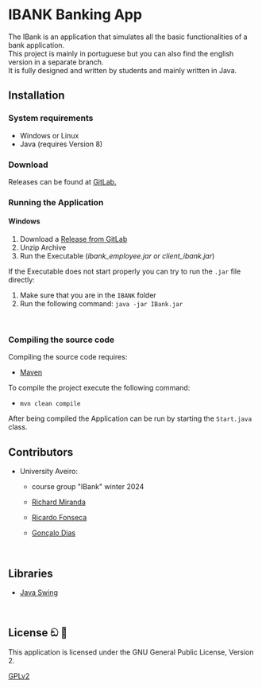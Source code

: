 # IBANK Banking App

The IBank is an application that simulates all the basic functionalities of a bank application.<br>
This project is mainly in portuguese but you can also find the english version in a separate branch.<br>
It is fully designed and written by students and mainly written in Java.

## Installation

### System requirements

- Windows or Linux
- Java (requires Version 8)


### Download

Releases can be found at [GitLab.](https://gitlab.hochschule-stralsund.de/pattern-park/pattern-park-app/-/releases)

### Running the Application

#### Windows

1. Download a [Release from GitLab](https://gitlab.hochschule-stralsund.de/pattern-park/pattern-park-app/-/releases)
2. Unzip Archive
3. Run the Executable (*ibank_employee.jar or client_ibank.jar*)

If the Executable does not start properly you can try to run the `.jar` file directly:

1. Make sure that you are in the ``IBANK`` folder
2. Run the following command: `java -jar IBank.jar`

<br>

### Compiling the source code

Compiling the source code requires:

- [Maven](https://maven.apache.org/)

To compile the project execute the following command:

- `mvn clean compile`

After being compiled the Application can be run by starting the `Start.java` class.

## Contributors

- University Aveiro:
    - course group "IBank" winter 2024
    - [Richard Miranda](https://github.com/richardmiranda110)
    - [Ricardo Fonseca](https://github.com/rllko)
    - [Gonçalo Dias](https://github.com/goncalojdias)

      <br>

## Libraries

- [Java Swing](https://mvnrepository.com/artifact/org.openjfx/javafx-swing)


<br>

## License ඞ 🦦

This application is licensed under the GNU General Public License, Version 2.

[GPLv2](https://www.gnu.org/licenses/old-licenses/gpl-2.0.html)

<br>
